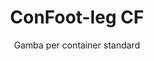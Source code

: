 ---
title: "ConFoot-leg CF"
subtitle: "Gamba per container standard"
mainImage: "/images/products/confoot-leg-cf-main.jpg"
gallery:
  - "/images/products/confoot-leg-cf-1.jpg"
  - "/images/products/confoot-leg-cf-2.jpg"
  - "/images/products/confoot-leg-cf-3.jpg"
shortDescription: "ConFoot-leg CF è la nostra soluzione standard per gambe di container, perfetta per le operazioni di movimentazione container di routine."
technicalDescription: "Il ConFoot-leg CF presenta un design robusto ottimizzato per container standard, con il nostro sistema di fissaggio proprietario per un dispiegamento rapido."
videoID: "C2KwnEb-npU"
specifications:
  - name: "Peso"
    value: "24 kg"
  - name: "Capacità di carico"
    value: "34 tonnellate"
  - name: "Dimensioni"
    value: "45 × 30 × 25 cm"
  - name: "Materiale"
    value: "Acciaio di alta qualità"
  - name: "Intervallo di altezza"
    value: "1,043 mm a 1,448 mm"
price: "3.600 EUR"
priceVAT: "4.356 EUR"
pricingNotes: "Prezzi all'ingrosso disponibili per operatori di flotte. Contattaci per maggiori dettagli."
buyLink: "/contact"
howToUse: |
  1. Fissare la gamba CF all'attacco d'angolo del container
  2. Bloccare il meccanismo di bloccaggio
  3. Ripetere per tutti gli angoli necessari
  4. Verificare la stabilità prima di procedere con le operazioni
benefits:
  - title: "Efficienza Operativa"
    description: "Accelera i processi di movimentazione dei container, riducendo i tempi di carico e scarico"
  - title: "Riduzione della Necessità di Attrezzature"
    description: "Abbassa la dipendenza da gru e sollevatori, riducendo i costi operativi"
  - title: "Adattabilità"
    description: "Funziona in diversi ambienti operativi, dai porti ai magazzini"
  - title: "Durabilità"
    description: "Costruita per resistere a usi industriali intensivi con una manutenzione minima"
  - title: "Impatto Ambientale"
    description: "Riduce le emissioni di carbonio eliminando la necessità di macchinari pesanti ed attrezzature a elevato consumo di carburante"
  - title: "Miglioramento della Sicurezza"
    description: "Stabilizza i container durante la movimentazione, riducendo il rischio di incidenti e danni alla merce"
articleContent: |
  ## Cos'è il ConFoot-leg CF?  

  ConFoot-leg CF è un sistema moderno e leggero creato per rendere la movimentazione dei container più semplice ed efficiente. Queste gambe per container offrono un'alternativa portatile e semplice all'uso di macchinari pesanti per il carico e scarico dei container standard. Questa tecnologia è progettata per essere utilizzata da una sola persona, offrendo una soluzione economica e flessibile per diversi settori.  

  ## Come Funziona  

  ConFoot-leg CF elimina la necessità di gru, carrelli elevatori o altri macchinari pesanti durante la movimentazione dei container. Il suo design consente alle aziende di ridurre i costi operativi, risparmiare tempo e migliorare la flessibilità logistica. Semplificando il trasporto e la movimentazione delle merci, il ConFoot-leg CF aumenta l'affidabilità e l'efficienza della catena di approvvigionamento globale.  

  ## Come Funziona il ConFoot-leg CF

  ### Meccanismo di Base

  Il ConFoot-leg CF utilizza un design semplice ma efficace per funzionare. Le gambe si fissano saldamente agli angoli dei container standard utilizzando un robusto sistema di serraggio che garantisce stabilità. Realizzate con materiali leggeri ma resistenti, ciascuna gamba pesa appena 24 kg, rendendole facili da maneggiare per una sola persona. Il processo di installazione è efficiente, consentendo un montaggio rapido senza necessità di strumenti speciali o attrezzature pesanti. Una volta posizionate, le gambe creano una piattaforma stabile per il carico, lo scarico o lo stoccaggio temporaneo dei container.

  L'altezza delle gambe può essere regolata da 1,043 mm a 1,448 mm. Questo intervallo regolabile supporta diverse esigenze operative, garantendo che il sistema funzioni con container di diverse dimensioni e in vari ambienti. Questa versatilità semplifica la movimentazione dei container per differenti configurazioni logistiche, inclusi porti e magazzini.

  ### Vantaggi del Meccanismo

  1. **Riduce la Dipendenza dai Macchinari Pesanti**: Il ConFoot-leg CF elimina la necessità di gru o carrelli elevatori, abbattendo i costi operativi e riducendo l'impatto ambientale.  
  2. **Migliora la Sicurezza**: Il sistema stabilizza i container durante la movimentazione, riducendo la probabilità di incidenti o danni.  
  3. **Aumenta l'Efficienza**: Grazie al suo design leggero e alla facile installazione, le operazioni possono procedere più rapidamente, anche in aree con infrastrutture limitate.  
  4. **Aumenta la Portabilità**: Le gambe sono facili da trasportare e possono essere utilizzate in località remote, rendendole adatte a diversi settori e applicazioni.  

  Il design del ConFoot-leg CF semplifica il processo di movimentazione dei container, offrendo al contempo una soluzione economica e sostenibile per le sfide logistiche moderne.


  ## Applicazioni del ConFoot-leg CF  
  
  ### Dove viene utilizzato il ConFoot-leg CF  
  Il ConFoot-leg CF migliora significativamente le operazioni nel settore della logistica e dei trasporti, trasformando il modo in cui vengono movimentati i container. Il suo design leggero e portatile permette di caricare, scaricare e spostare i container senza l'uso di gru o carrelli elevatori. Questo è particolarmente utile in aree remote o in luoghi dove la presenza di macchinari pesanti è limitata, rendendo i processi più fluidi e riducendo i costi. Allo stesso tempo, aiuta porti, magazzini e centri di distribuzione a lavorare in modo più efficiente, riducendo tempi e manodopera necessari per la movimentazione dei container.  

  ### Piccoli spazi in cui non è possibile utilizzare gru
  Il ConFoot-leg CF è una scelta pratica per piccoli spazi in cui le gru non possono essere utilizzate, come porti, magazzini e centri di distribuzione. Fornisce una soluzione affidabile ed economica per la movimentazione dei container in questi ambienti, rendendolo un'opzione ideale per le aziende che necessitano di trasportare e stoccare merci in località remote.  

  ### Costruzione Modulabile e Stoccaggio di Attrezzature  
  Il ConFoot-leg CF è una scelta pratica per progetti di costruzione modulare, offrendo soluzioni affidabili per installazioni temporanee. Le squadre di costruzione lo utilizzano per stoccare e trasportare in modo sicuro ed efficiente strumenti, macchinari e materiali prefabbricati. La sua portabilità e semplicità lo rendono particolarmente adatto per cantieri che necessitano di un rapido montaggio e smontaggio. Inoltre, garantisce lo stoccaggio sicuro delle attrezzature impiegate in strutture sanitarie modulari, permettendo un dispiegamento rapido in diverse situazioni.  

  Il design adattabile ed efficiente del ConFoot-leg CF lo rende una scelta ideale in diversi settori, migliorando i flussi di lavoro e massimizzando l'utilizzo delle risorse.


  ### Vantaggi e Limitazioni

  #### Vantaggi

  Il ConFoot-leg CF offre numerosi vantaggi nella movimentazione dei container. Il suo design leggero, con un peso di appena 24 kg per gamba, lo rende facile da trasportare e installare. Ogni gamba può sostenere fino a 30 tonnellate, offrendo una notevole stabilità adatta a varie operazioni logistiche. L'intervallo di altezza regolabile (da 1,043 mm a 1,448 mm) gli consente di soddisfare diverse esigenze di container, aumentando la sua versatilità. La sua natura portatile riduce la necessità di macchinari pesanti come gru o carrelli elevatori, comportando significativi risparmi sui costi e un'efficienza operativa migliorata. Inoltre, il suo design ecologico riduce le emissioni di carbonio, in linea con gli sforzi per la sostenibilità.

  #### Limitazioni

  Nonostante i suoi vantaggi, il ConFoot-leg CF presenta alcune limitazioni. È compatibile solo con specifici tipi di container, il che può limitarne l'uso in alcuni scenari logistici. Inoltre, sebbene il processo di installazione manuale sia semplice, potrebbe non integrarsi bene in flussi di lavoro fortemente automatizzati, creando potenziali sfide per le operazioni che fanno ampio uso di meccanizzazione. Questi aspetti devono essere valutati attentamente quando si pianifica l'impiego del ConFoot-leg CF in sistemi complessi di catena di approvvigionamento.


  ## Sviluppi Futuri

  ### Ricerca Attuale  
  I ricercatori stanno lavorando per migliorare le capacità strutturali del ConFoot-leg CF. L'obiettivo è aumentare la capacità di carico oltre il limite attuale di 30 tonnellate, per gestire container da maggior peso. Gli sforzi si concentrano anche sull'ottimizzazione della composizione dei materiali per rendere il prodotto più durevole, mantenendolo allo stesso tempo leggero e portatile. Inoltre, si stanno sviluppando opzioni di personalizzazione per soddisfare esigenze specifiche di settore, come la gestione di container con dimensioni uniche o tipologie di carico specializzate.  

  ### Innovazioni Prospettiche  
  Tra gli sviluppi futuri per il ConFoot-leg CF è prevista l'integrazione della tecnologia IoT (Internet of Things) per consentire il monitoraggio in tempo reale della stabilità e della posizione dei container. Questa funzionalità permetterebbe agli operatori di tenere sotto controllo, a distanza, le condizioni dei container, migliorandone la sicurezza e l'efficienza. Un'altra innovazione pianificata riguarda l'automazione, che prevede la progettazione di gambe auto-regolanti in grado di allineare e stabilizzare automaticamente i container. Ciò ridurrebbe la necessità di regolazioni manuali. Questi aggiornamenti mirano a ridurre i tempi di inattività e a rendere i processi logistici più fluidi.  

  Questi aggiornamenti tecnologici aiuteranno il ConFoot-leg CF a continuare a guidare il settore della movimentazione dei container. Essi stabiliscono nuovi standard per l'efficienza e l'innovazione nell'industria logistica.
---